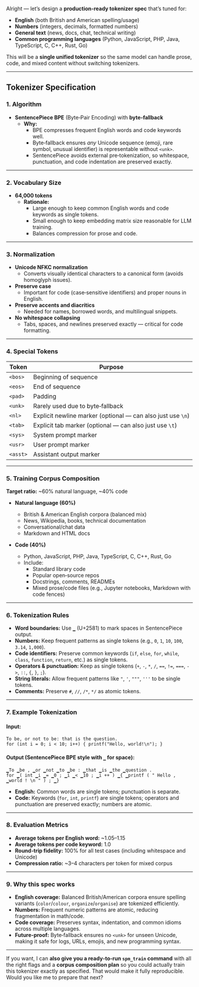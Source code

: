 Alright — let’s design a **production‑ready tokenizer spec** that’s tuned for:

- **English** (both British and American spelling/usage)  
- **Numbers** (integers, decimals, formatted numbers)  
- **General text** (news, docs, chat, technical writing)  
- **Common programming languages** (Python, JavaScript, PHP, Java, TypeScript, C, C++, Rust, Go)  

This will be a **single unified tokenizer** so the same model can handle prose, code, and mixed content without switching tokenizers.

---

## **Tokenizer Specification**

### **1. Algorithm**
- **SentencePiece BPE** (Byte‑Pair Encoding) with **byte‑fallback**  
  - **Why:**  
    - BPE compresses frequent English words and code keywords well.  
    - Byte‑fallback ensures *any* Unicode sequence (emoji, rare symbol, unusual identifier) is representable without `<unk>`.  
    - SentencePiece avoids external pre‑tokenization, so whitespace, punctuation, and code indentation are preserved exactly.

---

### **2. Vocabulary Size**
- **64,000 tokens**  
  - **Rationale:**  
    - Large enough to keep common English words and code keywords as single tokens.  
    - Small enough to keep embedding matrix size reasonable for LLM training.  
    - Balances compression for prose and code.

---

### **3. Normalization**
- **Unicode NFKC normalization**  
  - Converts visually identical characters to a canonical form (avoids homoglyph issues).  
- **Preserve case**  
  - Important for code (case‑sensitive identifiers) and proper nouns in English.  
- **Preserve accents and diacritics**  
  - Needed for names, borrowed words, and multilingual snippets.  
- **No whitespace collapsing**  
  - Tabs, spaces, and newlines preserved exactly — critical for code formatting.

---

### **4. Special Tokens**
| Token | Purpose |
|-------|---------|
| `<bos>` | Beginning of sequence |
| `<eos>` | End of sequence |
| `<pad>` | Padding |
| `<unk>` | Rarely used due to byte‑fallback |
| `<nl>` | Explicit newline marker (optional — can also just use `\n`) |
| `<tab>` | Explicit tab marker (optional — can also just use `\t`) |
| `<sys>` | System prompt marker |
| `<usr>` | User prompt marker |
| `<asst>` | Assistant output marker |

---

### **5. Training Corpus Composition**
**Target ratio:** ~60% natural language, ~40% code

- **Natural language (60%)**
  - British & American English corpora (balanced mix)
  - News, Wikipedia, books, technical documentation
  - Conversational/chat data
  - Markdown and HTML docs

- **Code (40%)**
  - Python, JavaScript, PHP, Java, TypeScript, C, C++, Rust, Go
  - Include:
    - Standard library code
    - Popular open‑source repos
    - Docstrings, comments, READMEs
    - Mixed prose/code files (e.g., Jupyter notebooks, Markdown with code fences)

---

### **6. Tokenization Rules**
- **Word boundaries:** Use `▁` (U+2581) to mark spaces in SentencePiece output.  
- **Numbers:** Keep frequent patterns as single tokens (e.g., `0`, `1`, `10`, `100`, `3.14`, `1,000`).  
- **Code identifiers:** Preserve common keywords (`if`, `else`, `for`, `while`, `class`, `function`, `return`, etc.) as single tokens.  
- **Operators & punctuation:** Keep as single tokens (`+`, `-`, `*`, `/`, `==`, `!=`, `===`, `->`, `::`, `{`, `}`, `;`).  
- **String literals:** Allow frequent patterns like `"`, `'`, `"""`, `'''` to be single tokens.  
- **Comments:** Preserve `#`, `//`, `/*`, `*/` as atomic tokens.

---

### **7. Example Tokenization**

#### Input:
```
To be, or not to be: that is the question.
for (int i = 0; i < 10; i++) { printf("Hello, world!\n"); }
```

#### Output (SentencePiece BPE style with `▁` for space):
```
▁To ▁be , ▁or ▁not ▁to ▁be : ▁that ▁is ▁the ▁question .
for ▁( int ▁i ▁= ▁0 ; ▁i ▁< ▁10 ; ▁i ++ ) ▁{ ▁printf ( " Hello , ▁world ! \n " ) ; ▁}
```

- **English:** Common words are single tokens; punctuation is separate.  
- **Code:** Keywords (`for`, `int`, `printf`) are single tokens; operators and punctuation are preserved exactly; numbers are atomic.

---

### **8. Evaluation Metrics**
- **Average tokens per English word:** ~1.05–1.15  
- **Average tokens per code keyword:** 1.0  
- **Round‑trip fidelity:** 100% for all test cases (including whitespace and Unicode)  
- **Compression ratio:** ~3–4 characters per token for mixed corpus

---

### **9. Why this spec works**
- **English coverage:** Balanced British/American corpora ensure spelling variants (`color`/`colour`, `organize`/`organise`) are tokenized efficiently.  
- **Numbers:** Frequent numeric patterns are atomic, reducing fragmentation in math/code.  
- **Code coverage:** Preserves syntax, indentation, and common idioms across multiple languages.  
- **Future‑proof:** Byte‑fallback ensures no `<unk>` for unseen Unicode, making it safe for logs, URLs, emojis, and new programming syntax.

---

If you want, I can **also give you a ready‑to‑run `spm_train` command** with all the right flags and a **corpus composition plan** so you could actually train this tokenizer exactly as specified. That would make it fully reproducible. Would you like me to prepare that next?
